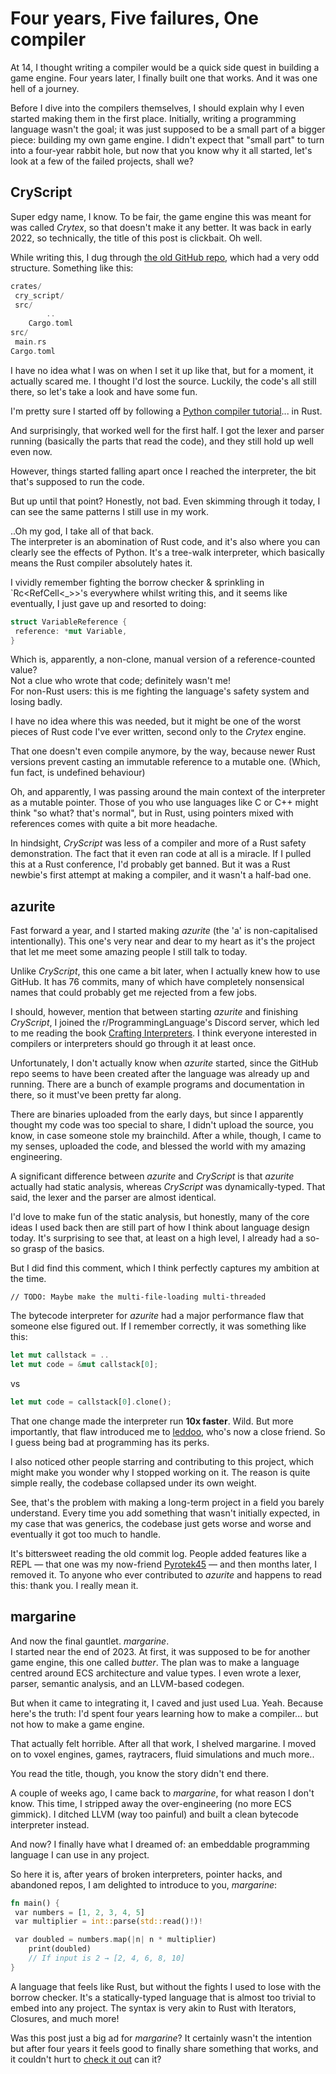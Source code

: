 # Four years, Five failures, One compiler
At 14, I thought writing a compiler would be a quick side quest in building a game engine. Four years later, I finally built one that works. And it was one hell of a journey.

Before I dive into the compilers themselves, I should explain why I even started making them in the first place. Initially, writing a programming language wasn't the goal; it was just supposed to be a small part of a bigger piece: building my own game engine. I didn't expect that "small part" to turn into a four-year rabbit hole, but now that you know why it all started, let's look at a few of the failed projects, shall we?

## CryScript
Super edgy name, I know. To be fair, the game engine this was meant for was called *Crytex*, so that doesn't make it any better. It was back in early 2022, so technically, the title of this post is clickbait. Oh well.

While writing this, I dug through [the old GitHub repo](https://github.com/todaymare/CryScript/), which had a very odd structure. Something like this:
```rust
crates/
 cry_script/
 src/
        ..
    Cargo.toml
src/
 main.rs
Cargo.toml
```
I have no idea what I was on when I set it up like that, but for a moment, it actually scared me. I thought I'd lost the source. Luckily, the code's all still there, so let's take a look and have some fun.

I'm pretty sure I started off by following a [Python compiler tutorial](https://www.youtube.com/watch?v=Eythq9848Fg&list=PLZQftyCk7_SdoVexSmwy_tBgs7P0b97yD)... in Rust. 

And surprisingly, that worked well for the first half. I got the lexer and parser running (basically the parts that read the code), and they still hold up well even now. 

However, things started falling apart once I reached the interpreter, the bit that's supposed to run the code.  

But up until that point? Honestly, not bad. Even skimming through it today, I can see the same patterns I still use in my work.  

..Oh my god, I take all of that back.  
The interpreter is an abomination of Rust code, and it's also where you can clearly see the effects of Python. It's a tree-walk interpreter, which basically means the Rust compiler absolutely hates it.  

I vividly remember fighting the borrow checker & sprinkling in `Rc<RefCell<_>>'s everywhere whilst writing this, and it seems like eventually, I just gave up and resorted to doing:
```rust
struct VariableReference {
 reference: *mut Variable,
}
```
Which is, apparently, a non-clone, manual version of a reference-counted value?  
Not a clue who wrote that code; definitely wasn't me!  
For non-Rust users: this is me fighting the language's safety system and losing badly. 

I have no idea where this was needed, but it might be one of the worst pieces of Rust code I've ever written, second only to the *Crytex* engine.

That one doesn't even compile anymore, by the way, because newer Rust versions prevent casting an immutable reference to a mutable one. (Which, fun fact, is undefined behaviour)

Oh, and apparently, I was passing around the main context of the interpreter as a mutable pointer. Those of you who use languages like C or C++ might think "so what? that's normal", but in Rust, using pointers mixed with references comes with quite a bit more headache.

In hindsight, *CryScript* was less of a compiler and more of a Rust safety demonstration. The fact that it even ran code at all is a miracle. If I pulled this at a Rust conference, I'd probably get banned. But it was a Rust newbie's first attempt at making a compiler, and it wasn't a half-bad one.

## azurite
Fast forward a year, and I started making *azurite* (the 'a' is non-capitalised intentionally). This one's very near and dear to my heart as it's the project that let me meet some amazing people I still talk to today. 

Unlike *CryScript*, this one came a bit later, when I actually knew how to use GitHub. It has 76 commits, many of which have completely nonsensical names that could probably get me rejected from a few jobs.

I should, however, mention that between starting *azurite* and finishing *CryScript*, I joined the r/ProgrammingLanguage's Discord server, which led to me reading the book [Crafting Interpreters](https://craftinginterpreters.com/). I think everyone interested in compilers or interpreters should go through it at least once. 

Unfortunately, I don't actually know when *azurite* started, since the GitHub repo seems to have been created after the language was already up and running. There are a bunch of example programs and documentation in there, so it must've been pretty far along.

There are binaries uploaded from the early days, but since I apparently thought my code was too special to share, I didn't upload the source, you know, in case someone stole my brainchild. After a while, though, I came to my senses, uploaded the code, and blessed the world with my amazing engineering.  

A significant difference between *azurite* and *CryScript* is that *azurite* actually had static analysis, whereas *CryScript* was dynamically-typed. That said, the lexer and the parser are almost identical.  

I'd love to make fun of the static analysis, but honestly, many of the core ideas I used back then are still part of how I think about language design today. It's surprising to see that, at least on a high level, I already had a so-so grasp of the basics. 

But I did find this comment, which I think perfectly captures my ambition at the time.
```
// TODO: Maybe make the multi-file-loading multi-threaded
```

The bytecode interpreter for *azurite* had a major performance flaw that someone else figured out. If I remember correctly, it was something like this:
```rust
let mut callstack = ..
let mut code = &mut callstack[0];
```
vs 
```rust
let mut code = callstack[0].clone();
```
That one change made the interpreter run **10x faster**. Wild. But more importantly, that flaw introduced me to [leddoo](https://www.youtube.com/@leddoo), who's now a close friend. So I guess being bad at programming has its perks.

I also noticed other people starring and contributing to this project, which might make you wonder why I stopped working on it. The reason is quite simple really, the codebase collapsed under its own weight.  

See, that's the problem with making a long-term project in a field you barely understand. Every time you add something that wasn't initially expected, in my case that was generics, the codebase just gets worse and worse and eventually it got too much to handle.

It's bittersweet reading the old commit log. People added features like a REPL — that one was my now-friend [Pyrotek45](https://github.com/pyrotek45/) — and then months later, I removed it. To anyone who ever contributed to *azurite* and happens to read this: thank you. I really mean it.  


## margarine
And now the final gauntlet. *margarine*.  
I started near the end of 2023. At first, it was supposed to be for another game engine, this one called *butter*. The plan was to make a language centred around ECS architecture and value types. I even wrote a lexer, parser, semantic analysis, and an LLVM-based codegen. 

But when it came to integrating it, I caved and just used Lua. Yeah. Because here's the truth: I'd spent four years learning how to make a compiler... but not how to make a game engine.   

That actually felt horrible. After all that work, I shelved margarine. I moved on to voxel engines, games, raytracers, fluid simulations and much more..  

You read the title, though, you know the story didn't end there.  

A couple of weeks ago, I came back to *margarine*, for what reason I don't know. This time, I stripped away the over-engineering (no more ECS gimmick). I ditched LLVM (way too painful) and built a clean bytecode interpreter instead.  

And now? I finally have what I dreamed of: an embeddable programming language I can use in any project.

So here it is, after years of broken interpreters, pointer hacks, and abandoned repos, I am delighted to introduce to you, *margarine*: 
```rust
fn main() {
 var numbers = [1, 2, 3, 4, 5]
 var multiplier = int::parse(std::read()!)!

 var doubled = numbers.map(|n| n * multiplier)
    print(doubled)
    // If input is 2 → [2, 4, 6, 8, 10]
}
```

A language that feels like Rust, but without the fights I used to lose with the borrow checker. It's a statically-typed language that is almost too trivial to embed into any project. The syntax is very akin to Rust with Iterators, Closures, and much more!  

Was this post just a big ad for *margarine*? It certainly wasn't the intention but after four years it feels good to finally share something that works, and it couldn't hurt to [check it out](https://github.com/todaymare/margarine) can it?

 